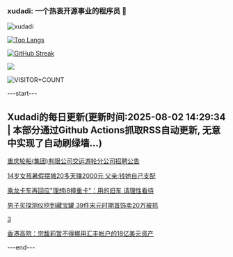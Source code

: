 ### xudadi: 一个热衷开源事业的程序员 👋

![xudadi](https://github-readme-stats-git-masterorgs-github-readme-stats-team.vercel.app/api?username=xudadi)

[![Top Langs](https://github-readme-stats.vercel.app/api/top-langs/?username=xudadi)](https://github.com/anuraghazra/github-readme-stats)

[![GitHub Streak](https://streak-stats.demolab.com?user=xudadi&locale=zh_Hans)](https://git.io/streak-stats)

![](https://raw.githubusercontent.com/xudadi/xudadi/main/assets/github-contribution-grid-snake.svg)

![VISITOR+COUNT](https://komarev.com/ghpvc/?username=xudadi&label=VISITOR+COUNT)


---start---

## Xudadi的每日更新(更新时间:2025-08-02 14:29:34 | 本部分通过Github Actions抓取RSS自动更新, 无意中实现了自动刷绿墙...)

[重庆轮船(集团)有限公司交运游轮分公司招聘公告](https://www.gongkaoleida.com/article/2545655)

[14岁女孩暑假摆摊20多天赚2000元 父亲:钱她自己支配](https://m.163.com/news/article/K5T70JQ50534P59R.html)

[乘龙卡车再回应"理想i8撞重卡"：用的旧车 请理性看待](https://m.163.com/news/article/K5TCHEEO05345ARG.html)

[男子买探测仪挖到藏宝罐 39件宋元时期首饰卖20万被抓](https://m.163.com/news/article/K5ST6O7U053469KC.html)

[3](https://m.163.com/touch/news/sub/domestic)

[香港高院：宗馥莉暂不得挪用汇丰帐户的18亿美元资产](https://m.163.com/news/article/K5T6MLFB0001899O.html)

---end---
